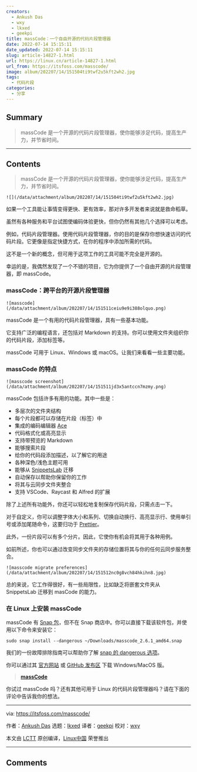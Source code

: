 ```yaml
---
creators:
  - Ankush Das
  - wxy
  - lkxed
  - geekpi
title: massCode：一个自由开源的代码片段管理器
date: 2022-07-14 15:15:11
date_updated: 2022-07-14 15:15:11
slug: article-14827-1.html
url: https://linux.cn/article-14827-1.html
url_from: https://itsfoss.com/masscode/
image: album/202207/14/151504ti9twf2u5kft2wh2.jpg
tags:
  - 代码片段
categories:
  - 分享
---
```


## Summary

> massCode 是一个开源的代码片段管理器，使你能够涉足代码，提高生产力，并节省时间。

***

<!-- more -->

## Contents

> 
> massCode 是一个开源的代码片段管理器，使你能够涉足代码，提高生产力，并节省时间。
> 
> 
> 

`![](/data/attachment/album/202207/14/151504ti9twf2u5kft2wh2.jpg)`

如果一个工具能让事情变得更快、更有效率，那对许多开发者来说就是救命稻草。

虽然有各种服务和平台试图使编码体验更快，但你仍然有其他几个选择可以考虑。

例如，代码片段管理器。使用代码片段管理器，你的目的是保存你想快速访问的代码片段。它更像是指定快捷方式，在你的程序中添加所需的代码。

这不是一个新的概念，但可用于这项工作的工具可能不完全是开源的。

幸运的是，我偶然发现了一个不错的项目，它为你提供了一个自由开源的片段管理器，即 massCode。

### massCode：跨平台的开源片段管理器

`![masscode](/data/attachment/album/202207/14/151511ceiu9e9i388olquo.png)`

massCode 是一个有用的代码片段管理器，具有一些基本功能。

它支持广泛的编程语言，还包括对 Markdown 的支持。你可以使用文件夹组织你的代码片段，添加标签等。

massCode 可用于 Linux、Windows 或 macOS。让我们来看看一些主要功能。

### massCode 的特点

`![masscode screenshot](/data/attachment/album/202207/14/151511jd3x5antccn7mzmy.png)`

massCode 包括许多有用的功能。其中一些是：

* 多层次的文件夹结构
* 每个片段都可以存储在片段（标签）中
* 集成的编码编辑器 [Ace](https://github.com/ajaxorg/ace)
* 代码格式化或高亮显示
* 支持带预览的 Markdown
* 能够搜索片段
* 给你的代码段添加描述，以了解它的用途
* 各种深色/浅色主题可用
* 能够从 [SnippetsLab](https://apps.apple.com/us/app/snippetslab/id1006087419?mt=12) 迁移
* 自动保存以帮助你保留你的工作
* 将其与云同步文件夹整合
* 支持 VSCode、Raycast 和 Alfred 的扩展

除了上述所有功能外，你还可以轻松地复制保存代码片段，只需点击一下。

对于自定义，你可以调整字体大小和系列、切换自动换行、高亮显示行、使用单引号或添加尾随命令，这要归功于 [Prettier](https://prettier.io/)。

此外，一份片段可以有多个分片。因此，它使你有机会将其用于各种用例。

如前所述，你也可以通过改变同步文件夹的存储位置将其与你的任何云同步服务整合。

`![masscode migrate preferences](/data/attachment/album/202207/14/151512nc0g8vch84hkihn8.jpg)`

总的来说，它工作得很好，有一些局限性，比如缺乏将嵌套文件夹从 SnippetsLab 迁移到 masCode 的能力。

### 在 Linux 上安装 massCode

massCode 有 [Snap 包](https://itsfoss.com/install-snap-linux/)，但不在 Snap 商店中。你可以直接下载该软件包，并使用以下命令来安装它：

```shell
sudo snap install --dangerous ~/Downloads/masscode_2.6.1_amd64.snap
```

我们的一份故障排除指南可以帮助你了解 [snap 的 dangerous 选项](https://itsfoss.com/snap-metadata-signature-error/)。

你可以通过其 [官方网站](https://masscode.io/) 或 [GitHub 发布区](https://github.com/massCodeIO/massCode/releases/tag/v2.6.1) 下载 Windows/MacOS 版。

> 
> **[massCode](https://masscode.io/)**
> 
> 
> 

你试过 massCode 吗？还有其他可用于 Linux 的代码片段管理器吗？请在下面的评论中告诉我你的想法。

---

via: <https://itsfoss.com/masscode/>

作者：[Ankush Das](https://itsfoss.com/author/ankush/) 选题：[lkxed](https://github.com/lkxed) 译者：[geekpi](https://github.com/geekpi) 校对：[wxy](https://github.com/wxy)

本文由 [LCTT](https://github.com/LCTT/TranslateProject) 原创编译，[Linux中国](https://linux.cn/) 荣誉推出

***

## Comments
